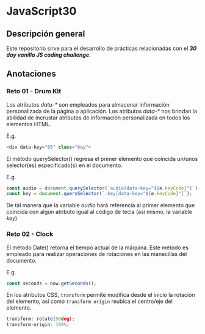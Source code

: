 # JavaScript30
## Descripción general

Este repositorio sirve para el desarrollo de prácticas relacionadas
con el **_30 day vanilla JS coding challenge_**.

## Anotaciones

### Reto 01 - Drum Kit

Los atributos _data-*_ son empleados para almacenar información
personalizada de la página o aplicación. Los atributos _data-*_
nos brindan la abilidad de incrustar atributos de información
personalizada en todos los elementos HTML.

E.g.

```javascript
<div data-key="65" class="key">
```

El método querySelector() regresa el primer elemento que coincida
un/unos selector(es) especificado(s) en el documento.

E.g.

```javascript
const audio = document.querySelector(`audio[data-key="${e.keyCode}"]`);
const key = document.querySelector(`.key[data-key="${e.keyCode}"]`);
```
De tal manera que la variable _audio_ hará referencia al primer elemento
que coincida con algún atributo igual al código de tecla (así mismo, la
variable _key_)


### Reto 02 - Clock

El método Date() retorna el tiempo actual de la máquina. Este método
es empleado para realizar operaciones de rotaciones en las manecillas
del documento.

E.g.

```javascript
const seconds = now.getSeconds();
```
En los atributos CSS, `transform` permite modifica desde el inicio la rotación
del elemento, así como `transform-origin` reubica el centro/eje del elemento.

```javascript
transform: rotate(90deg);
transform-origin: 100%;
```
